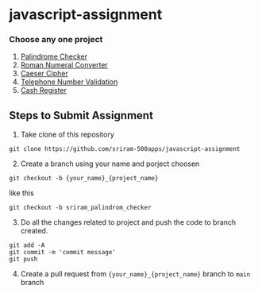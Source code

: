 # javascript-assignment

### Choose any one project
1. [Palindrome Checker](https://www.freecodecamp.org/learn/javascript-algorithms-and-data-structures/javascript-algorithms-and-data-structures-projects/palindrome-checker)
2. [Roman Numeral Converter](https://www.freecodecamp.org/learn/javascript-algorithms-and-data-structures/javascript-algorithms-and-data-structures-projects/roman-numeral-converter)
3. [Caeser Cipher](https://www.freecodecamp.org/learn/javascript-algorithms-and-data-structures/javascript-algorithms-and-data-structures-projects/caesars-cipher)
4. [Telephone Number Validation](https://www.freecodecamp.org/learn/javascript-algorithms-and-data-structures/javascript-algorithms-and-data-structures-projects/telephone-number-validator)
5. [Cash Register](https://www.freecodecamp.org/learn/javascript-algorithms-and-data-structures/javascript-algorithms-and-data-structures-projects/cash-register)

Steps to Submit Assignment
-----
1. Take clone of this repository  
  ```
  git clone https://github.com/sriram-500apps/javascript-assignment
  ```
2. Create a branch using your name and porject choosen  
  ```
  git checkout -b {your_name}_{project_name}
  ```  
  like this  
  ```
  git checkout -b sriram_palindrom_checker
  ```
3. Do all the changes related to project and push the code to branch created.  
  ```
  git add -A
  git commit -m 'commit message'
  git push
  ```  
 4. Create a pull request from `{your_name}_{project_name}` branch to `main` branch
 
